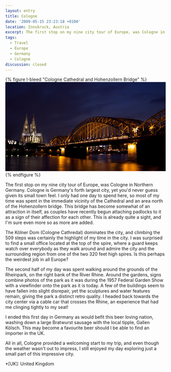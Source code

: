 ```yaml
---
layout: entry
title: Cologne
date: '2009-05-15 23:23:18 +0100'
location: Innsbruck, Austria
excerpt: The first stop on my nine city tour of Europe, was Cologne in Northern Germany.
tags:
  - Travel
  - Europe
  - Germany
  - Cologne
discussion: closed
---
```

{% figure l-bleed "Cologne Cathedral and Hohenzollern Bridge" %}
![](/assets/images/2009/05/cologne.jpg)
{% endfigure %}

The first stop on my nine city tour of Europe, was Cologne in Northern Germany. Cologne is Germany's forth largest city, yet you'd never guess given its small town feel. I only had one day to spend here, so most of my time was spent in the immediate vicinity of the Cathedral and an area north of the Hohenzollern bridge. This bridge has become somewhat of an attraction in itself, as couples have recently begun attaching padlocks to it as a sign of their affection for each other. This is already quite a sight, and I'm sure even more so as more are added.

The Kölner Dom (Cologne Cathredal) dominates the city, and climbing the 509 steps was certainly the highlight of my time in the city. I was surprised to find a small office located at the top of the spire, where a guard keeps watch over everybody as they walk around and admire the city and the surrounding region from one of the two 320 feet high spires. Is this perhaps the weirdest job in all Europe?

The second half of my day was spent walking around the grounds of the Rheinpark, on the right bank of the River Rhine. Around the gardens, signs combine photos of the park as it was during the 1957 Federal Garden Show with a viewfinder onto the park as it is today. A few of the buildings seem to have fallen into slight disrepair, yet the sculptures and water features remain, giving the park a distinct retro quality. I headed back towards the city center via a cable car that crosses the Rhine, an experience that had me clinging tightly to my seat!

I ended this first day in Germany as would befit this beer loving nation, washing down a large Bratwurst sausage with the local tipple, Gallen Kölsch. This may become a favourite beer should I be able to find an importer in the UK.

All in all, Cologne provided a welcoming start to my trip, and even though the weather wasn't out to impress, I still enjoyed my day exploring just a small part of this impressive city.

*[UK]: United Kingdom
